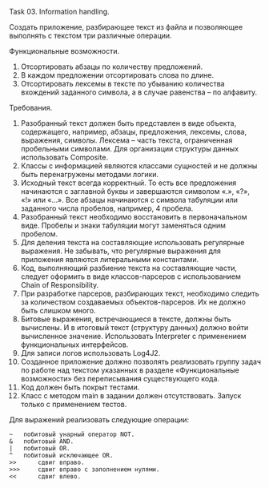 Task 03.
Information handling.

Создать приложение, разбирающее текст из файла и позволяющее выполнять 
с текстом три различные операции.

Функциональные возможности.

1.	Отсортировать абзацы по количеству предложений.
2.	В каждом предложении отсортировать слова по длине.
3.	Отсортировать лексемы в тексте по убыванию количества вхождений заданного
    символа, а в случае равенства – по алфавиту.

Требования.

1)	Разобранный текст должен быть представлен в виде объекта, содержащего,
 например, абзацы, предложения, лексемы, слова, выражения, символы.
 Лексема – часть текста, ограниченная пробельными символами. Для организации
 структуры данных использовать Composite.
2)	Классы с информацией являются классами сущностей и не должны быть 
  перенагружены методами логики.
3)	Исходный текст всегда корректный. То есть все предложения начинаются
 с заглавной буквы и завершаются символом «.», «?», «!» или «…». Все абзацы 
 начинаются с символа табуляции или заданного числа пробелов, например,
 4 пробела.
4)	Разобранный текст необходимо восстановить в первоначальном виде. 
 Пробелы и знаки табуляции могут заменяться одним пробелом.
5)	Для деления текста на составляющие использовать регулярные выражения.
 Не забывать, что регулярные выражения для приложения являются литеральными
 константами.
6)	Код, выполняющий разбиение текста на составляющие части, следует оформить
 в виде классов-парсеров с использованием Chain of Responsibility.
7)	При разработке парсеров, разбирающих текст, необходимо следить 
 за количеством создаваемых объектов-парсеров. Их не должно быть слишком много.
8)	Битовые выражения, встречающиеся в тексте, должны быть вычислены.
 И в итоговый текст (структуру данных) должно войти вычисленное значение.
 Использовать Interpreter с применением функциональных интерфейсов.
9)	Для записи логов использовать Log4J2. 
10)	Созданное приложение должно позволять реализовать группу задач по работе
 над текстом указанных в разделе «Функциональные возможности» без переписывания
 существующего кода.
11)	Код должен быть покрыт тестами.
12)	Класс с методом main в задании должен отсутствовать. Запуск только 
 с применением тестов.

Для выражений реализовать следующие операции:
```
~	побитовый унарный оператор NOT.
&	побитовый AND.
|	побитовый OR.
^	побитовый исключающее OR.
>>		сдвиг вправо.
>>>	    сдвиг вправо с заполнением нулями.
<<		сдвиг влево.
```